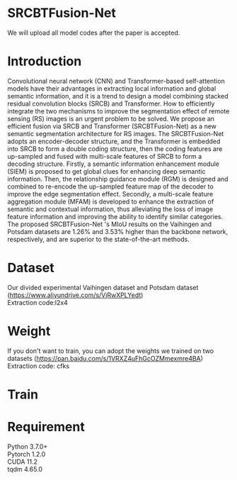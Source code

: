 # SRCBTFusion-Net
We will upload all model codes after the paper is accepted.
# Introduction
Convolutional neural network (CNN) and Transformer-based self-attention models have their advantages in extracting local information and global semantic information, and it is a trend to design a model combining stacked residual convolution blocks (SRCB) and Transformer. How to efficiently integrate the two mechanisms to improve the segmentation effect of remote sensing (RS) images is an urgent problem to be solved. We propose an efficient fusion via SRCB and Transformer (SRCBTFusion-Net) as a new semantic segmentation architecture for RS images. The SRCBTFusion-Net adopts an encoder-decoder structure, and the Transformer is embedded into SRCB to form a double coding structure, then the coding features are up-sampled and fused with multi-scale features of SRCB to form a decoding structure. Firstly, a semantic information enhancement module (SIEM) is proposed to get global clues for enhancing deep semantic information. Then, the relationship guidance module (RGM) is designed and combined to re-encode the up-sampled feature map of the decoder to improve the edge segmentation effect. Secondly, a multi-scale feature aggregation module (MFAM) is developed to enhance the extraction of semantic and contextual information, thus alleviating the loss of image feature information and improving the ability to identify similar categories. The proposed SRCBTFusion-Net 's MIoU results on the Vaihingen and Potsdam datasets are 1.26% and 3.53% higher than the backbone network, respectively, and are superior to the state-of-the-art methods.
# Dataset
Our divided experimental Vaihingen dataset and Potsdam dataset (https://www.aliyundrive.com/s/VjRwXPLYedt)<br>
Extraction code:l2x4
# Weight
If you don't want to train, you can adopt the weights we trained on two datasets (https://pan.baidu.com/s/1VRXZ4uFhGcOZMmexmre4BA)<br>
Extraction code: cfks
# Train

# Requirement
Python 3.7.0+<br>
Pytorch 1.2.0<br>
CUDA 11.2<br>
tqdm 4.65.0<br>

